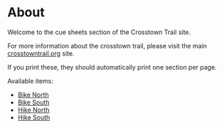 # About

Welcome to the cue sheets section of the Crosstown Trail site.

For more information about the crosstown trail, please visit the main
[crosstowntrail.org](https://crosstowntrail.org) site.

If you print these, they should automatically print one section per page.

Available items:
 
* [Bike North](bike-north.md)
* [Bike South](bike-south.md)
* [Hike North](hike-north.md)
* [Hike South](hike-south.md)
